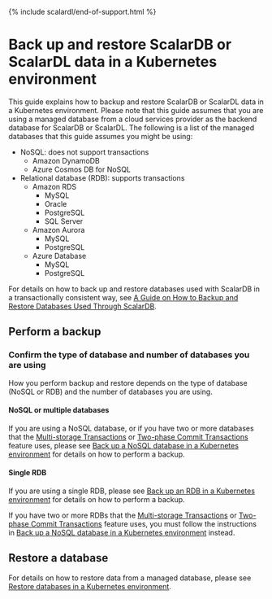 {% include scalardl/end-of-support.html %}

# Back up and restore ScalarDB or ScalarDL data in a Kubernetes environment

This guide explains how to backup and restore ScalarDB or ScalarDL data in a Kubernetes environment. Please note that this guide assumes that you are using a managed database from a cloud services provider as the backend database for ScalarDB or ScalarDL. The following is a list of the managed databases that this guide assumes you might be using:

* NoSQL: does not support transactions
   * Amazon DynamoDB
   * Azure Cosmos DB for NoSQL
* Relational database (RDB): supports transactions
   * Amazon RDS
      * MySQL
      * Oracle
      * PostgreSQL
      * SQL Server
   * Amazon Aurora
      * MySQL
      * PostgreSQL
   * Azure Database
      * MySQL
      * PostgreSQL

For details on how to back up and restore databases used with ScalarDB in a transactionally consistent way, see [A Guide on How to Backup and Restore Databases Used Through ScalarDB](https://github.com/scalar-labs/scalardb/blob/master/docs/backup-restore.md).

## Perform a backup

### Confirm the type of database and number of databases you are using

How you perform backup and restore depends on the type of database (NoSQL or RDB) and the number of databases you are using.

#### NoSQL or multiple databases

If you are using a NoSQL database, or if you have two or more databases that the [Multi-storage Transactions](https://github.com/scalar-labs/scalardb/blob/master/docs/multi-storage-transactions.md) or [Two-phase Commit Transactions](https://github.com/scalar-labs/scalardb/blob/master/docs/two-phase-commit-transactions.md) feature uses, please see [Back up a NoSQL database in a Kubernetes environment](./BackupNoSQL.md) for details on how to perform a backup.

#### Single RDB

If you are using a single RDB, please see [Back up an RDB in a Kubernetes environment](./BackupRDB.md) for details on how to perform a backup.

If you have two or more RDBs that the [Multi-storage Transactions](https://github.com/scalar-labs/scalardb/blob/master/docs/multi-storage-transactions.md) or [Two-phase Commit Transactions](https://github.com/scalar-labs/scalardb/blob/master/docs/two-phase-commit-transactions.md) feature uses, you must follow the instructions in [Back up a NoSQL database in a Kubernetes environment](./BackupNoSQL.md) instead.

## Restore a database

For details on how to restore data from a managed database, please see [Restore databases in a Kubernetes environment](./RestoreDatabase.md).
